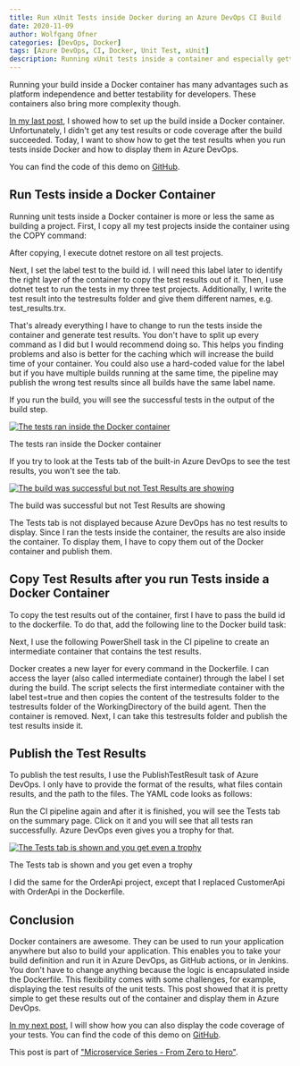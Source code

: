 ```yaml
---
title: Run xUnit Tests inside Docker during an Azure DevOps CI Build
date: 2020-11-09
author: Wolfgang Ofner
categories: [DevOps, Docker]
tags: [Azure DevOps, CI, Docker, Unit Test, xUnit]
description: Running xUnit tests inside a container and especially getting the test results and code coverage can be tricky. This post shows you how to do it.
---
```

Running your build inside a Docker container has many advantages such as platform independence and better testability for developers. These containers also bring more complexity though. 

<a href="/build-docker-azure-devops-ci-pipeline/" target="_blank" rel="noopener noreferrer">In my last post</a>, I showed how to set up the build inside a Docker container. Unfortunately, I didn't get any test results or code coverage after the build succeeded. Today, I want to show how to get the test results when you run tests inside Docker and how to display them in Azure DevOps.

You can find the code of this demo on [GitHub](https://github.com/WolfgangOfner/.NETCoreMicroserviceCiCdAks/tree/UnitTestInCiPipeline).

## Run Tests inside a Docker Container

Running unit tests inside a Docker container is more or less the same as building a project. First, I copy all my test projects inside the container using the COPY command:

<script src="https://gist.github.com/WolfgangOfner/a81d316f62a0d25e70224aa5e7431b75.js"></script>

After copying, I execute dotnet restore on all test projects.

<script src="https://gist.github.com/WolfgangOfner/fec8173fd23f78e352e09d5b1075b327.js"></script>

Next, I set the label test to the build id. I will need this label later to identify the right layer of the container to copy the test results out of it. Then, I use dotnet test to run the tests in my three test projects. Additionally, I write the test result into the testresults folder and give them different names, e.g. test_results.trx.

<script src="https://gist.github.com/WolfgangOfner/70935c1427430d6eb178feb4529337b1.js"></script>

That's already everything I have to change to run the tests inside the container and generate test results. You don't have to split up every command as I did but I would recommend doing so. This helps you finding problems and also is better for the caching which will increase the build time of your container. You could also use a hard-coded value for the label but if you have multiple builds running at the same time, the pipeline may publish the wrong test results since all builds have the same label name.

If you run the build, you will see the successful tests in the output of the build step.

<div class="col-12 col-sm-10 aligncenter">
<a href="/assets/img/posts/2020/11/The-tests-ran-inside-the-Docker-Container.jpg"><img loading="lazy" src="/assets/img/posts/2020/11/The-tests-ran-inside-the-Docker-Container.jpg" alt="The tests ran inside the Docker container" /></a>

 <p>
    The tests ran inside the Docker container
  </p>
</div>

If you try to look at the Tests tab of the built-in Azure DevOps to see the test results, you won't see the tab.

<div class="col-12 col-sm-10 aligncenter">
  <a href="/assets/img/posts/2020/09/The-build-was-successful-but-not-Test-Results-are-showing.jpg"><img loading="lazy" src="/assets/img/posts/2020/09/The-build-was-successful-but-not-Test-Results-are-showing.jpg" alt="The build was successful but not Test Results are showing" /></a>
  
  <p>
    The build was successful but not Test Results are showing
  </p>
</div>

The Tests tab is not displayed because Azure DevOps has no test results to display. Since I ran the tests inside the container, the results are also inside the container. To display them, I have to copy them out of the Docker container and publish them.

## Copy Test Results after you run Tests inside a Docker Container

To copy the test results out of the container, first I have to pass the build id to the dockerfile. To do that, add the following line to the Docker build task:

<script src="https://gist.github.com/WolfgangOfner/cf23b89c4cbc5f1ae9d93dd9eb0f5725.js"></script>

Next, I use the following PowerShell task in the CI pipeline to create an intermediate container that contains the test results.

<script src="https://gist.github.com/WolfgangOfner/dfdf93b4fe6540c59ed4a1c037fdf5fb.js"></script>

Docker creates a new layer for every command in the Dockerfile. I can access the layer (also called intermediate container) through the label I set during the build. The script selects the first intermediate container with the label test=true and then copies the content of the testresults folder to the testresults folder of the WorkingDirectory of the build agent. Then the container is removed. Next, I can take this testresults folder and publish the test results inside it.

## Publish the Test Results

To publish the test results, I use the PublishTestResult task of Azure DevOps. I only have to provide the format of the results, what files contain results, and the path to the files. The YAML code looks as follows:

<script src="https://gist.github.com/WolfgangOfner/fd4cd2c2b3a962b1341385de37bdc157.js"></script>

Run the CI pipeline again and after it is finished, you will see the Tests tab on the summary page. Click on it and you will see that all tests ran successfully. Azure DevOps even gives you a trophy for that.

<div class="col-12 col-sm-10 aligncenter">
  <a href="/assets/img/posts/2020/11/The-Tests-tab-is-shown-and-you-get-even-a-trophy.jpg"><img loading="lazy" src="/assets/img/posts/2020/11/The-Tests-tab-is-shown-and-you-get-even-a-trophy.jpg" alt="The Tests tab is shown and you get even a trophy" /></a>
  
  <p>
    The Tests tab is shown and you get even a trophy
  </p>
</div>

I did the same for the OrderApi project, except that I replaced CustomerApi with OrderApi in the Dockerfile.

## Conclusion

Docker containers are awesome. They can be used to run your application anywhere but also to build your application. This enables you to take your build definition and run it in Azure DevOps, as GitHub actions, or in Jenkins. You don't have to change anything because the logic is encapsulated inside the Dockerfile. This flexibility comes with some challenges, for example, displaying the test results of the unit tests. This post showed that it is pretty simple to get these results out of the container and display them in Azure DevOps.

[In my next post](/get-xunit-code-coverage-from-docker), I will show how you can also display the code coverage of your tests. You can find the code of this demo on [GitHub](https://github.com/WolfgangOfner/MicroserviceDemo).

This post is part of ["Microservice Series - From Zero to Hero"](/microservice-series-from-zero-to-hero).